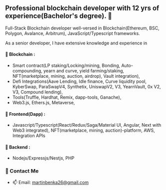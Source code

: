 ## Professional blockchain developer with 12 yrs of experience(Bachelor's degree). 🏅
Full-Stack Blockchain developer well-versed in Blockchain(Ethereum, BSC, Polygon, Avalance, Arbitrum), JavaScript/Typescript frameworks.

As a senior developer, I have extensive knowledge and experience in
#### 🌱 Blockchain : 
- Smart contract(LP staking/Locking/mining, Bonding, Auto-compounding, yearn and curve, yield farming/staking, NFT(marketplace, mining, auction, airdrop), Vault integration), 
- Defi Integrations(Aave Lending, Idle finance, Curve liquidity pool, KyberSwap, ParaSwapV4, Synthetix, UniswapV2, V3, YearnVault, 0x V2, V3, Compound lending), 
- Tools(Truffle, Hardhat, Remix, dapp-tools, Ganache),
- Web3.js, Ethers.js, Metaverse, 
#### 🌱 Frontend(Dapp) : 
- Javascript/Typescript(React/Redux/Saga/Material UI, Angular, Next with Web3 integrated), NFT(marketplace, mining, auction)-platform, AWS, Integration APIs
#### 🌱 Backend : 
- Nodejs/Expressjs/Nestjs, PHP

### 💬 Contact Me
- 📫 Email: martinbenka26@gmail.com

